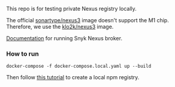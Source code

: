 This repo is for testing private Nexus registry locally.

The official [sonartype/nexus3](https://hub.docker.com/r/sonatype/nexus3/) image doesn't support the M1 chip. Therefore, we use the [klo2k/nexus3](https://hub.docker.com/r/klo2k/nexus3) image.

[Documentation](https://docs.snyk.io/integrations/private-registry-integrations/nexus-repo-manager-setup) for running Snyk Nexus broker.

### How to run
```text
docker-compose -f docker-compose.local.yaml up --build
```

Then follow [this tutorial](https://developer.entando.com/v6.1/tutorials/ecr/how-to-create-local-npm-registry.html#create-the-role) to create a local npm registry.
